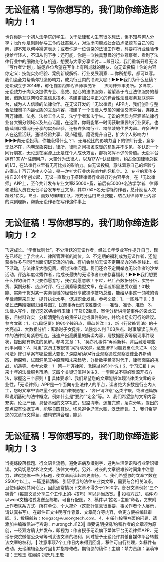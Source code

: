 # 无讼征稿！写你想写的，我们助你缔造影响力！1

​也许你是一个初入法学院的学生，关于法律和人生有很多想法，但不知与何人分享；也许你是刚刚参与工作的社畜新人，对法律问题或社会热点话题有自己的见解，却不知以何种渠道表达；或者你是一位资深的法律工作者，想要将行业经验传授给年轻人，不知从何下手；还可能，你是一位独具慧眼的行业观察者，看到了法律行业中的细微变化与机遇，想要与大家分享探讨……即日起，我们重新开启无讼「写作者计划」，诚邀各位希望在写作上有所成就的朋友，向无讼投稿！你的内容你定义：技能实务经验、案例新规解析、行业发展洞察……你所想写，都可以写。我们会全力帮助你打造影响力，成为行业内的顶流大咖！►►►我们为什么征稿？无讼成立于2014年，孵化自国内知名律师事务所——天同律师事务所。多年来，无讼致力于向大众提供专业、高效、贴心的法律服务，希望基于专业法律服务的基因，借助互联网和先进信息技术，构建更加公平正义的综合性法律服务互联网平台，成为人人信赖的法律伙伴。在无讼开发的「无讼律师」APP内，我们创作与整合法律圈子内最优质的文章内容，搭建了一个法律人专属的阅读交流平台，连接上百万律师、法务、法检工作人员、法学学者和法学生。无讼的优质内容涵盖法律行业各大细分领域以及热点话题，在这里，你既能第一时间获取重要的行业资讯，也能读到优秀同行分享的实务经验，还有许多跨行业、跨领域的优质内容。许多法律人在这里活跃，通过经验共享、观点碰撞，磨砺提升自己，扩大个人影响力！►►►向无讼投稿，你能获得什么？1、无与伦比的影响力当下的律师行业，竞争无处不在，内卷现象突出，律所、律师之间报团取暖的现象并不少见，多认识一个同行朋友，无论是在案源上还是在个人成长方面，都将发挥不少的价值。无讼平台拥有130W+注册用户，大部分为法律人，以及17W+认证律师，约占全国律师总数的1/3，在法律行业里有无可比拟的影响力。向无讼投稿，意味着将自己的经验与心得与上百万法律人交流，是一次扩大行业内影响力的好机会。2、专业的写作支持自2014年创立起，无讼一直致力于搭建律师行业最好的内容平台。在「无讼律师」APP上，至今共计发布专业文章25000+篇，前后有5000+名法学学者、律师和法检人员在无讼平台发布专业文章，其中750+名无讼特约作者，总计阅读人次超过1亿次。专业、高效的编辑团队，将充分运用专业技能，结合对律师专业内容的深刻理解，帮助无讼作者在写作这件事上

# 无讼征稿！写你想写的，我们助你缔造影响力！2

飞速成长。“学而优则仕”，不少活跃的无讼作者，经过长年专业写作提升自己，现在已经走上了合伙人、律所管理者的岗位。3、不定期的福利成为无讼作者，还能获得许多与同行当面切磋交流的机会。有机会参加无讼不定期举办的各类线上、线下活动，与法律界大咖见面，探讨法律问题。我们还会不定期举办无讼作者的沙龙活动，评选年度优秀作者，给成长最快的无讼作者带来惊喜福利！►►►我们想要什么样的稿件？只要你愿意写，我们就愿意收！不过，经后台数据分析，实务干货、案例分析、热点时评、行业洞察等类型文章，在读者那里更受欢迎！01技能、实务干货对某一实务领域的经验分享或操作技巧总结，能给从事这一领域的青年律师带来启发，提升执业水平，促进职业发展。参考文章：1、一图胜千言：8张民法典婚姻编思维导图2、民商事诉讼的取胜要诀——准备、准备、准备！3、法律人写作，谨记这20条金科玉律丨干货02新规、案例分析讲清楚事件的来龙去脉，且材料详实，分析清楚各方的责任认定或事件影响，并给出切实可行的建议。参考文章：1、《九民纪要》的60个知识点，重点关注！2、新《行政处罚法》的十大亮点3、大数据分析：离婚时子女抚养，法院怎么判？03热点、时事解读与热点中的法律视角紧密相连，迅速产出高质量的解读内容，用数据图表等展现事件现状，提出颇有新意的见解。参考文章：1、“吴亦凡事件”再添新料，背后藏着哪些刑事问题？2、阿里“女员工被侵害”案持续发酵，这些法律问题要重点关注3、《公司法》修订草案有哪些重大变化？深度解读04行业观察通过观察法律业界新动态、新探索，试图洞见其中原理和未来趋势，分析数字经济时代下，律师面临的挑战、机遇等。参考文章：1、第一年开律所，我踩过的50个坑！2、学习汇报丨未来十年的法律服务市场，这四个关键词值得关注3、一套百试不爽的案源开拓方法，掌握这三个原则！🔹 具体要求1、我们希望您的文章能够体现法律类文章的专业性。「无讼律师」APP是一个面向专业法律人的平台，读者绝大多数是行业内人士，您的文章中请尽量不要出现“律师提醒”、“客户请注意”这类字眼，或者通篇解释说明基础的法律概念，例如什么是“要约”“定金”等。2、我们希望您的文章内容充实，论证严谨。具备基础的文字功底，思路清晰，逻辑完整，层次分明。提出的观点应有论据支持，能够自圆其说。切忌避免记流水账，泛泛而谈。3、我们希望您的文章行文得当，结构安排合理，能适

# 无讼征稿！写你想写的，我们助你缔造影响力！3

当提炼段落标题。行文语言流畅，避免语病及错别字，避免生活常识和行业常识错误。文风切忌学术论文式、法律文书式。另外，过长的文章很难长时间集中注意力，建议提炼一些小标题，使文章阅读起来更流畅。4、我们希望您的文章字数在2500字以上。一篇逻辑清晰、引证得当的法律专业类文章，需要结合相关法条，且使用案例共同论证，因此通常情况下文章不得少于2500字。部分文章例如“三个锦囊”（每篇文章分享三个工作上的小技巧）可以适当放宽。🔹 投稿方式1、稿件均以word文档格式发送至邮箱，可自行配图。2、稿件以“姓名+主题”命名，文末附上作者联系方式、所在单位、个人简介（这部分信息很重要，事关作者个人展示，请认真书写）。在邮件正文注明写作背景、文章简介等内容，会更方便被编辑审阅。3、投稿邮箱：tougao@wusongtech.com。4、有任何投稿方面的问题，请添加主编微信进行咨询：murongchui123🔹 重要说明投稿/约稿作者的文章须为原创，一经双方确认并发布，即视为：作者授予无讼旗下媒体平台无讼律师APP、无讼研究院微信公众号等刊发该文章的权利，同时授予无讼允许其他自媒体平台转载该文章的权利。🔹 注意事项7个工作日内未得到回复，稿件可自行处理，如稿件有改动，无讼编辑会及时回复并指导修改。期待您的稿件！主编：靖力责编：梁萌审核：王雅玉 陈丽娟 刘逸凡 王敬

